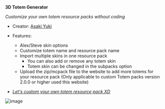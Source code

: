 **3D Totem Generator**

_Customize your own totem resource packs without coding_
+ Creator: [Asaki Yuki](https://www.youtube.com/@asakizuki)

- Features:
  + Alex/Steve skin options
  + Customize totem name and resource pack name
  + Import multiple skins in one resource pack
    + You can also add or remove any totem skin
    + Totem skin can be changed in the subpacks option
  + Upload the zip/mcpack file to the website to add more totems for your resource pack (Only applicable to custom Totem packs version 2.0.0 or higher used this website)
  
- [_Let's custom your own totem resource pack XD_](https://asakiyuki.github.io/3d-totem-generator/)

![image](https://github.com/asakiyuki/3d-totem-generator/assets/108646953/700f1f64-7695-4241-986c-d636c3b7d662)

